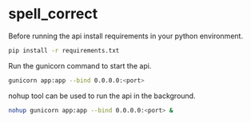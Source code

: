 # spell_correct

Before running the api install requirements in your python environment.
```bash
pip install -r requirements.txt
```

Run the gunicorn command to start the api.
```bash
gunicorn app:app --bind 0.0.0.0:<port>
```
nohup tool can be used to run the api in the background.
```bash
nohup gunicorn app:app --bind 0.0.0.0:<port> &
```
